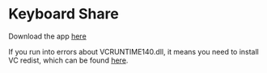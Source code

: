 # Keyboard Share

Download the app [here](https://github.com/stacksparrow4/kb-share-rs/releases)

If you run into errors about VCRUNTIME140.dll, it means you need to install VC redist, which
can be found
[here](https://learn.microsoft.com/en-us/cpp/windows/latest-supported-vc-redist?view=msvc-170).
